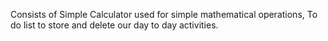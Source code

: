 Consists of Simple Calculator used for simple mathematical operations, To do list to store and delete our day to day activities.
